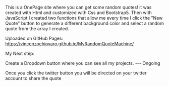 This is a OnePage site where you can get some random quotes!
it was created with Html and customized with Css and Bootstrap5. Then with JavaScript I created two functions that allow me every time I click the "New Quote" button to generate a different background color and select a random quote from the array I created.

Uploaded on GitHub Pages: https://vincenzochiovaro.github.io/MyRandomQuoteMachine/

My Next step:

Create a Dropdown button where you can see all my projects. --- Ongoing

Once you click the twitter button you will be directed on your twitter account to share the quote
